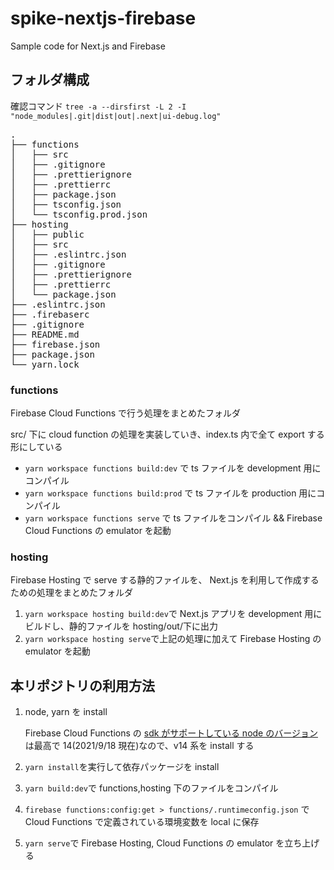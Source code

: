 # spike-nextjs-firebase

Sample code for Next.js and Firebase

## フォルダ構成

確認コマンド
`tree -a --dirsfirst -L 2 -I "node_modules|.git|dist|out|.next|ui-debug.log"`

<pre>
.
├── functions
│   ├── src
│   ├── .gitignore
│   ├── .prettierignore
│   ├── .prettierrc
│   ├── package.json
│   ├── tsconfig.json
│   └── tsconfig.prod.json
├── hosting
│   ├── public
│   ├── src
│   ├── .eslintrc.json
│   ├── .gitignore
│   ├── .prettierignore
│   ├── .prettierrc
│   └── package.json
├── .eslintrc.json
├── .firebaserc
├── .gitignore
├── README.md
├── firebase.json
├── package.json
└── yarn.lock
</pre>

### functions

Firebase Cloud Functions で行う処理をまとめたフォルダ

src/ 下に cloud function の処理を実装していき、index.ts 内で全て export する形にしている

- `yarn workspace functions build:dev` で ts ファイルを development 用にコンパイル
- `yarn workspace functions build:prod` で ts ファイルを production 用にコンパイル
- `yarn workspace functions serve` で ts ファイルをコンパイル && Firebase Cloud Functions の emulator を起動

### hosting

Firebase Hosting で serve する静的ファイルを、 Next.js を利用して作成するための処理をまとめたフォルダ

1. `yarn workspace hosting build:dev`で Next.js アプリを development 用にビルドし、静的ファイルを hosting/out/下に出力
1. `yarn workspace hosting serve`で上記の処理に加えて Firebase Hosting の emulator を起動

## 本リポジトリの利用方法

1. node, yarn を install

   Firebase Cloud Functions の [sdk がサポートしている node のバージョン](https://firebase.google.com/docs/functions/manage-functions?hl=ja#set_nodejs_version)は最高で 14(2021/9/18 現在)なので、v14 系を install する

1. `yarn install`を実行して依存パッケージを install
1. `yarn build:dev`で functions,hosting 下のファイルをコンパイル
1. `firebase functions:config:get > functions/.runtimeconfig.json` で Cloud Functions で定義されている環境変数を local に保存
1. `yarn serve`で Firebase Hosting, Cloud Functions の emulator を立ち上げる
